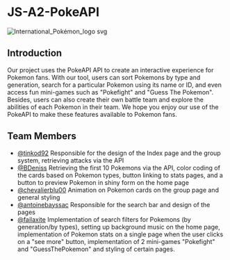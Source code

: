 # JS-A2-PokeAPI

![International_Pokémon_logo svg](https://user-images.githubusercontent.com/48534490/212549164-eabd8fdb-c3c9-4837-80b6-16e5d7192dbc.png)


## Introduction
Our project uses the PokeAPI API to create an interactive experience for Pokemon fans. With our tool, users can sort Pokemons by type and generation, search for a particular Pokemon using its name or ID, and even access fun mini-games such as "Pokefight" and "Guess The Pokemon". Besides, users can also create their own battle team and explore the abilities of each Pokemon in their team. We hope you enjoy our use of the PokeAPI to make these features available to Pokemon fans.

## Team Members

- [@tinkod92](https://github.com/tinkode92) Responsible for the design of the Index page and the group system, retrieving attacks via the API
- [@BDeniss](https://github.com/BDenisss) Retrieving the first 10 Pokemons via the API, color coding of the cards based on Pokemon types, button linking to stats pages, and a button to preview Pokemon in shiny form on the home page
- [@chevalierblu00](https://github.com/chevalierblu00) Animation on Pokemon cards on the group page and general styling
- [@antoinebayssac](https://github.com/antoinebayssac) Responsible for the search bar and design of the pages
- [@failaxite](https://github.com/failaxite) Implementation of search filters for Pokemons (by generation/by types), setting up background music on the home page, implementation of Pokemon stats on a single page when the user clicks on a "see more" button, implementation of 2 mini-games "Pokefight" and "GuessThePokemon" and styling of certain pages.
